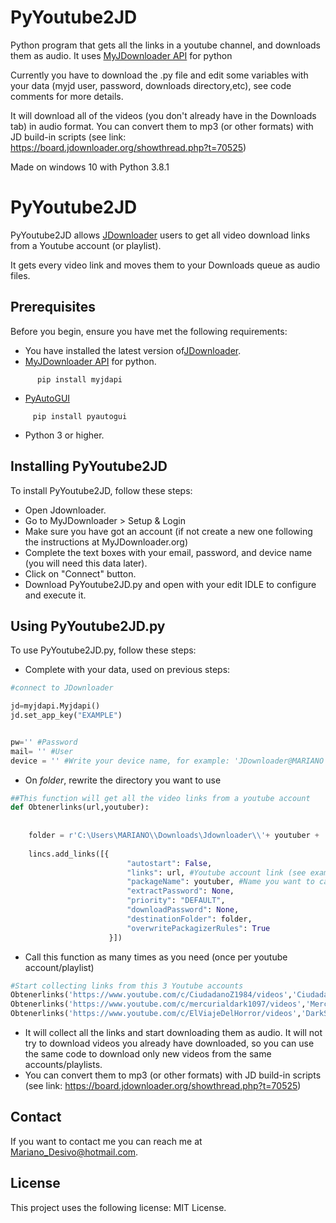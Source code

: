 # PyYoutube2JD
Python program that gets all the links in a youtube channel, and downloads them as audio. It uses [MyJDownloader API](https://github.com/mmarquezs/My.Jdownloader-API-Python-Library) for python

Currently you have to download the .py file and edit some variables with your data (myjd user, password, downloads directory,etc), see code comments for more details.

It will download all of the videos (you don't already have in the Downloads tab) in audio format. You can convert them to mp3 (or other formats) with JD build-in scripts (see link: https://board.jdownloader.org/showthread.php?t=70525)

Made on windows 10 with Python 3.8.1

# PyYoutube2JD



PyYoutube2JD allows [JDownloader](https://jdownloader.org/) users to get all video download links from a Youtube account (or playlist).

It gets every video link and moves them to your Downloads queue as audio files.

## Prerequisites

Before you begin, ensure you have met the following requirements:

* You have installed the latest version of[JDownloader](https://jdownloader.org/).
* [MyJDownloader API](https://github.com/mmarquezs/My.Jdownloader-API-Python-Library) for python.
```
      pip install myjdapi
```
* [PyAutoGUI](https://pypi.org/project/PyAutoGUI/)
 ```
      pip install pyautogui
 ```
* Python 3 or higher.

## Installing PyYoutube2JD

To install PyYoutube2JD, follow these steps:

* Open Jdownloader.
* Go to MyJDownloader > Setup & Login
* Make sure you have got an account (if not create a new one following the instructions at MyJDownloader.org)
* Complete the text boxes with your email, password, and device name (you will need this data later).
* Click on "Connect" button.
* Download PyYoutube2JD.py and open with your edit IDLE to configure and execute it.

## Using PyYoutube2JD.py

To use PyYoutube2JD.py, follow these steps:

* Complete with your data, used on previous steps:
```python
#connect to JDownloader

jd=myjdapi.Myjdapi()
jd.set_app_key("EXAMPLE")


pw='' #Password
mail= '' #User
device = '' #Write your device name, for example: 'JDownloader@MARIANO'

```
* On *folder*, rewrite the directory you want to use
```python
##This function will get all the video links from a youtube account
def Obtenerlinks(url,youtuber):
       
   
    folder = r'C:\Users\MARIANO\\Downloads\Jdownloader\\'+ youtuber + '\\' + fecha #Name the folder you want to store files, I used Date as I said previously
    
    lincs.add_links([{
                          "autostart": False,
                          "links": url, #Youtube account link (see examples below)
                          "packageName": youtuber, #Name you want to call it, it will be used for the folder name
                          "extractPassword": None,
                          "priority": "DEFAULT",
                          "downloadPassword": None,
                          "destinationFolder": folder, 
                          "overwritePackagizerRules": True
                      }])

```
* Call this function as many times as you need (once per youtube account/playlist)
```python
#Start collecting links from this 3 Youtube accounts
Obtenerlinks('https://www.youtube.com/c/CiudadanoZ1984/videos','Ciudadano Z')
Obtenerlinks('https://www.youtube.com/c/mercurialdark1097/videos','Mercurialdark 10')
Obtenerlinks('https://www.youtube.com/c/ElViajeDelHorror/videos','DarkSoulHorror')
```
* It will collect all the links and start downloading them as audio. It will not try to download videos you already have downloaded, so you can use the same code to download only new videos from the same accounts/playlists.
* You can convert them to mp3 (or other formats) with JD build-in scripts (see link: https://board.jdownloader.org/showthread.php?t=70525)

## Contact

If you want to contact me you can reach me at Mariano_Desivo@hotmail.com.

## License

This project uses the following license: MIT License.
